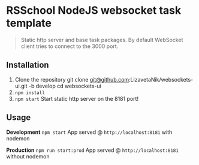 # RSSchool NodeJS websocket task template

> Static http server and base task packages.
> By default WebSocket client tries to connect to the 3000 port.

## Installation

1. Clone the repository
   git clone git@github.com:LizavetaNik/websockets-ui.git -b develop
   cd websockets-ui
2. `npm install`
3. `npm start`
   Start static http server on the 8181 port!

## Usage

**Development**
`npm start`
App served @ `http://localhost:8181` with nodemon

**Production**
`npm run start:prod`
App served @ `http://localhost:8181` without nodemon
